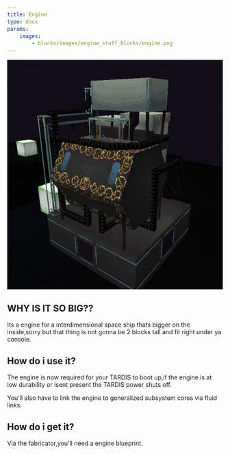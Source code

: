 ```yaml
---
title: Engine
type: docs
params:
    images:
        - blocks/images/engine_stuff_blocks/engine.png
---
```


![engine](images//engine_stuff_blocks/engine.png)
## WHY IS IT SO BIG??

Its a engine for a interdimensional space ship thats bigger on the inside,sorry but that thing is not gonna be 2 blocks tall and fit right under ya console.

## How do i use it?

The engine is now required for your TARDIS to boot up,if the engine is at low durability or isent present the TARDIS power shuts off.

You'll also have to link the engine to generalized subsystem cores via fluid links.

## How do i get it?

Via the fabricator,you'll need a engine blueprint.

